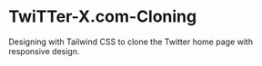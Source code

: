 # TwiTTer-X.com-Cloning
 Designing with Tailwind CSS to clone the Twitter home page with responsive design. 
